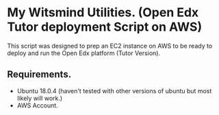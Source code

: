 # My Witsmind Utilities. (Open Edx Tutor deployment Script on AWS)
This script was designed to prep an EC2 instance on AWS to be ready to deploy and run 
the Open Edx platform (Tutor Version).

## Requirements.
* Ubuntu 18.0.4 (haven't tested with other versions of ubuntu but most likely will work.)
* AWS Account.

